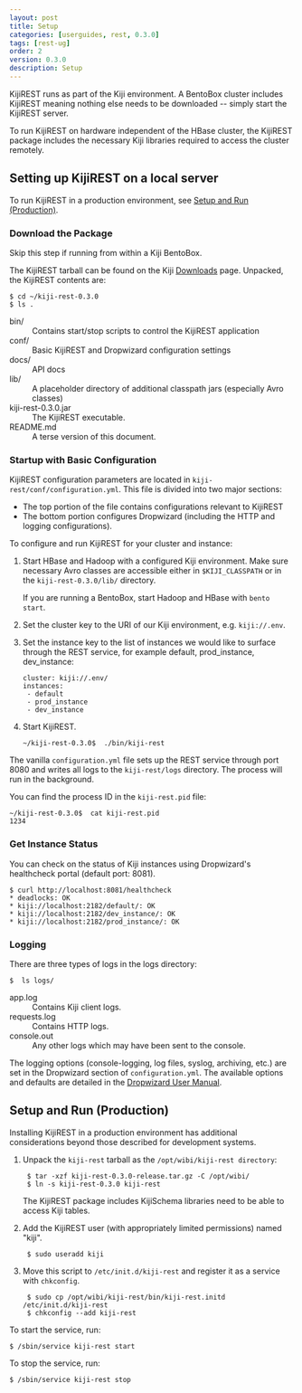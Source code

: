 ```yaml
---
layout: post
title: Setup
categories: [userguides, rest, 0.3.0]
tags: [rest-ug]
order: 2
version: 0.3.0
description: Setup
---
```


KijiREST runs as part of the Kiji environment. A BentoBox cluster includes KijiREST meaning nothing else
needs to be downloaded --  simply start the KijiREST server.

To run KijiREST on hardware independent of the HBase cluster, the KijiREST package includes
the necessary Kiji libraries required to access the cluster remotely.

## Setting up KijiREST on a local server

To run KijiREST in a production environment, see [Setup and Run (Production)](#setup-production).

### Download the Package

Skip this step if running from within a Kiji BentoBox.

The KijiREST tarball can be found on the Kiji [Downloads](http://www.kiji.org/getstarted/#Downloads)
page. Unpacked, the KijiREST contents are:

    $ cd ~/kiji-rest-0.3.0
    $ ls .

<dl>
<dt>  bin/ </dt>
    <dd>Contains start/stop scripts to control the KijiREST application</dd>
<dt>conf/ </dt>
    <dd>Basic KijiREST and Dropwizard configuration settings</dd>
<dt>docs/ </dt>
    <dd>API docs</dd>
<dt>lib/ </dt>
    <dd>A placeholder directory of additional classpath jars (especially Avro classes)</dd>
<dt>kiji-rest-0.3.0.jar  </dt>
    <dd>The KijiREST executable.</dd>
<dt>README.md  </dt>
    <dd> A terse version of this document.</dd>
</dl>

### Startup with Basic Configuration

KijiREST configuration parameters are located in `kiji-rest/conf/configuration.yml`. This
file is divided into two major sections:
* The top portion of the file contains configurations relevant to KijiREST
* The bottom portion configures Dropwizard (including the HTTP and logging configurations).

To configure and run KijiREST for your cluster and instance:

1.  Start HBase and Hadoop with a configured Kiji environment. Make sure necessary Avro
classes are accessible either in `$KIJI_CLASSPATH` or in the `kiji-rest-0.3.0/lib/` directory.

    If you are running a BentoBox, start Hadoop and HBase with `bento start`.

2.  Set the cluster key to the URI of our Kiji environment, e.g. `kiji://.env`.

3.  Set the instance key to the list of instances we would like to surface through the REST
service, for example default, prod_instance, dev_instance:

        cluster: kiji://.env/
        instances:
         - default
         - prod_instance
         - dev_instance

4.  Start KijiREST.

        ~/kiji-rest-0.3.0$  ./bin/kiji-rest

The vanilla `configuration.yml` file sets up the REST service through port 8080 and writes
all logs to the `kiji-rest/logs` directory. The process will run in the background.

You can find the process ID in the `kiji-rest.pid` file:

    ~/kiji-rest-0.3.0$  cat kiji-rest.pid
    1234

### Get Instance Status
You can check on the status of Kiji instances using Dropwizard's healthcheck portal
(default port: 8081).

    $ curl http://localhost:8081/healthcheck
    * deadlocks: OK
    * kiji://localhost:2182/default/: OK
    * kiji://localhost:2182/dev_instance/: OK
    * kiji://localhost:2182/prod_instance/: OK

### Logging

There are three types of logs in the logs directory:

    $  ls logs/

<dl>
<dt>app.log</dt>
    <dd>Contains Kiji client logs.</dd>
<dt>requests.log</dt>
    <dd>Contains HTTP logs.</dd>
<dt>console.out</dt>
    <dd>Any other logs which may have been sent to the console.</dd>
</dl>


The logging options (console-logging, log files, syslog, archiving, etc.) are set in the
Dropwizard section of `configuration.yml`. The available options and defaults are detailed
in the [Dropwizard User Manual](http://dropwizard.codahale.com/manual/).

<a id="setup-production"> </a>
## Setup and Run (Production)

Installing KijiREST in a production environment has additional considerations beyond those
described for development systems.

1. Unpack the `kiji-rest` tarball as the `/opt/wibi/kiji-rest directory`:

        $ tar -xzf kiji-rest-0.3.0-release.tar.gz -C /opt/wibi/
        $ ln -s kiji-rest-0.3.0 kiji-rest

    The KijiREST package includes KijiSchema libraries need to be able to access Kiji tables.

1. Add the KijiREST user (with appropriately limited permissions) named "kiji".

        $ sudo useradd kiji

1. Move this script to `/etc/init.d/kiji-rest` and register it as a service with `chkconfig`.

        $ sudo cp /opt/wibi/kiji-rest/bin/kiji-rest.initd  /etc/init.d/kiji-rest
        $ chkconfig --add kiji-rest

To start the service, run:

    $ /sbin/service kiji-rest start

To stop the service, run:

    $ /sbin/service kiji-rest stop
